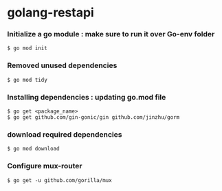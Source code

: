 # golang-restapi

### Initialize a go module : make sure to run it over Go-env folder
    $ go mod init

### Removed unused dependencies
    $ go mod tidy

### Installing dependencies : updating go.mod file
    $ go get <package_name>
    $ go get github.com/gin-gonic/gin github.com/jinzhu/gorm

### download required dependencies
    $ go mod download

### Configure mux-router
    $ go get -u github.com/gorilla/mux
